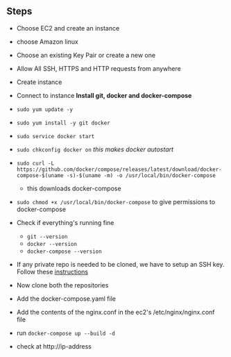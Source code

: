 ## Steps

- Choose EC2 and create an instance
- choose Amazon linux
- Choose an existing Key Pair or create a new one
- Allow All SSH, HTTPS and HTTP requests from anywhere
- Create instance
- Connect to instance
  **Install git, docker and docker-compose**
- `sudo yum update -y`
- `sudo yum install -y git docker`
- `sudo service docker start`
- `sudo chkconfig docker on` _this makes docker autostart_
- `sudo curl -L https://github.com/docker/compose/releases/latest/download/docker-compose-$(uname -s)-$(uname -m) -o /usr/local/bin/docker-compose`
  - this downloads docker-compose
- `sudo chmod +x /usr/local/bin/docker-compose` to give permissions to docker-compose
- Check if everything's running fine

  - `git --version`
  - `docker --version`
  - `docker-compose --version`

- If any private repo is needed to be cloned, we have to setup an SSH key. Follow these [instructions](https://docs.github.com/en/authentication/connecting-to-github-with-ssh/generating-a-new-ssh-key-and-adding-it-to-the-ssh-agent?platform=linux)

- Now clone both the repositories
- Add the docker-compose.yaml file
- Add the contents of the nginx.conf in the ec2's /etc/nginx/nginx.conf file
- run `docker-compose up --build -d`

- check at http://ip-address

